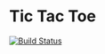 # Tic Tac Toe

[![Build Status](https://travis-ci.org/ElMijo/laravel-tic-tac-toe.svg?branch=master)](https://travis-ci.org/ElMijo/laravel-tic-tac-toe)

